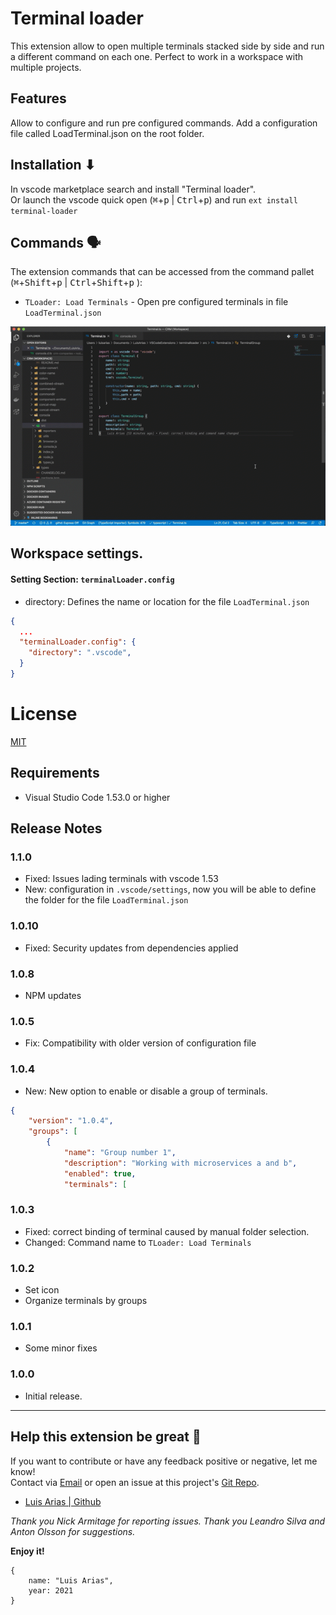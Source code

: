 # Terminal loader

This extension allow to open multiple terminals stacked side by side and run a different command on each one. Perfect to work in a workspace with multiple projects.

## Features

Allow to configure and run pre configured commands.
Add a configuration file called LoadTerminal.json on the root folder.

## Installation ⬇

In vscode marketplace search and install "Terminal loader".  
Or launch the vscode quick open (<kbd>⌘</kbd>+<kbd>p</kbd> | <kbd>Ctrl</kbd>+<kbd>p</kbd>) and run `ext install terminal-loader`

## Commands 🗣

The extension commands that can be accessed from the command pallet (<kbd>⌘</kbd>+<kbd>Shift</kbd>+<kbd>p</kbd> | <kbd>Ctrl</kbd>+<kbd>Shift</kbd>+<kbd>p</kbd> ):

- `TLoader: Load Terminals` - Open pre configured terminals in file `LoadTerminal.json`

![explorer](assets/Sample.gif)

## Workspace settings.

#### Setting Section: `terminalLoader.config`

- directory: Defines the name or location for the file `LoadTerminal.json`

```json
{
  ...
  "terminalLoader.config": {
    "directory": ".vscode",
  }
}
```

# License

[MIT](https://github.com/ariassd/vscode-load-terminals/blob/master/LICENSE)

## Requirements

- Visual Studio Code 1.53.0 or higher

## Release Notes

### 1.1.0

- Fixed: Issues lading terminals with vscode 1.53
- New: configuration in `.vscode/settings`, now you will be able to define the folder for the file `LoadTerminal.json`

### 1.0.10

- Fixed: Security updates from dependencies applied

### 1.0.8

- NPM updates

### 1.0.5

- Fix: Compatibility with older version of configuration file

### 1.0.4

- New: New option to enable or disable a group of terminals.

```json
{
    "version": "1.0.4",
    "groups": [
        {
            "name": "Group number 1",
            "description": "Working with microservices a and b",
            "enabled": true,
            "terminals": [

```

### 1.0.3

- Fixed: correct binding of terminal caused by manual folder selection.
- Changed: Command name to `TLoader: Load Terminals`

### 1.0.2

- Set icon
- Organize terminals by groups

### 1.0.1

- Some minor fixes

### 1.0.0

- Initial release.

---

## Help this extension be great 💪

If you want to contribute or have any feedback positive or negative, let me know!  
Contact via [Email](ariassd@gmail.com) or open an issue at this project's [Git Repo](https://github.com/ariassd/vscode-load-terminals).

- [Luis Arias | Github](https://github.com/ariassd)

_Thank you Nick Armitage for reporting issues._
_Thank you Leandro Silva and Anton Olsson for suggestions._

**Enjoy it!**

```
{
    name: "Luis Arias",
    year: 2021
}
```
